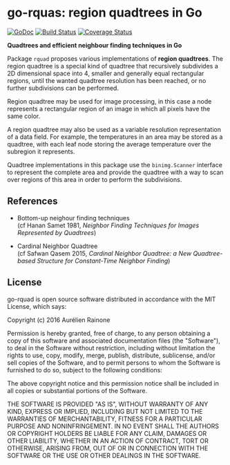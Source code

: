 # go-rquas: region quadtrees in Go
[![GoDoc](http://img.shields.io/badge/go-documentation-blue.svg?style=flat-square)](http://godoc.org/github.com/aurelien-rainone/go-rquad) [![Build Status](https://travis-ci.org/aurelien-rainone/go-rquad.svg?branch=master)](https://travis-ci.org/aurelien-rainone/go-rquad) [![Coverage Status](https://coveralls.io/repos/github/aurelien-rainone/go-rquad/badge.svg?branch=master)](https://coveralls.io/github/aurelien-rainone/go-rquad?branch=master)

**Quadtrees and efficient neighbour finding techniques in Go**

Package `rquad` proposes various implementations of **region quadtrees**.
The region quadtree is a special kind of quadtree that recursively
subdivides a 2D dimensional space into 4, smaller and generally equal
rectangular regions, until the wanted quadtree resolution has been reached,
or no further subdivisions can be performed.

Region quadtree may be used for image processing, in this case a node
represents a rectangular region of an image in which all pixels have the
same color.

A region quadtree may also be used as a variable resolution representation
of a data field. For example, the temperatures in an area may be stored as a
quadtree, with each leaf node storing the average temperature over the
subregion it represents.

Quadtree implementations in this package use the `binimg.Scanner` interface to
represent the complete area and provide the quadtree with a way to scan over
regions of this area in order to perform the subdivisions.


## References

 - Bottom-up neighour finding techniques  
(cf Hanan Samet 1981, *Neighbor Finding Techniques for Images Represented by
Quadtrees*)

 - Cardinal Neighbor Quadtree  
(cf Safwan Qasem 2015, *Cardinal Neighbor Quadtree: a New Quadtree-based
Structure for Constant-Time Neighbor Finding*)


## License

go-rquad is open source software distributed in accordance with the MIT
License, which says:

Copyright (c) 2016 Aurélien Rainone

Permission is hereby granted, free of charge, to any person obtaining a copy
of this software and associated documentation files (the "Software"), to deal
in the Software without restriction, including without limitation the rights
to use, copy, modify, merge, publish, distribute, sublicense, and/or sell
copies of the Software, and to permit persons to whom the Software is
furnished to do so, subject to the following conditions:

The above copyright notice and this permission notice shall be included in
all copies or substantial portions of the Software.

THE SOFTWARE IS PROVIDED "AS IS", WITHOUT WARRANTY OF ANY KIND, EXPRESS OR
IMPLIED, INCLUDING BUT NOT LIMITED TO THE WARRANTIES OF MERCHANTABILITY,
FITNESS FOR A PARTICULAR PURPOSE AND NONINFRINGEMENT. IN NO EVENT SHALL THE
AUTHORS OR COPYRIGHT HOLDERS BE LIABLE FOR ANY CLAIM, DAMAGES OR OTHER
LIABILITY, WHETHER IN AN ACTION OF CONTRACT, TORT OR OTHERWISE, ARISING FROM,
OUT OF OR IN CONNECTION WITH THE SOFTWARE OR THE USE OR OTHER DEALINGS IN
THE SOFTWARE.
